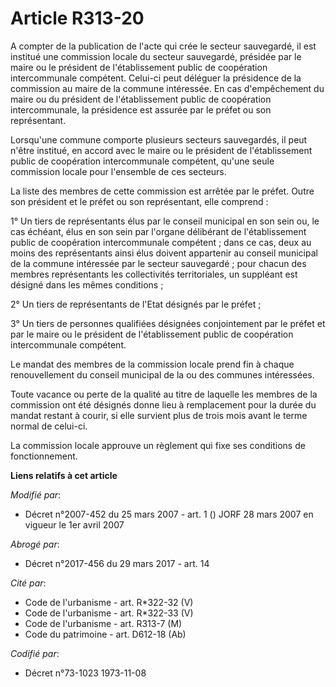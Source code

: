 # Article R313-20

A compter de la publication de l'acte qui crée le secteur sauvegardé, il est institué une commission locale du secteur
sauvegardé, présidée par le maire ou le président de l'établissement public de coopération intercommunale compétent. Celui-ci
peut déléguer la présidence de la commission au maire de la commune intéressée. En cas d'empêchement du maire ou du président
de l'établissement public de coopération intercommunale, la présidence est assurée par le préfet ou son représentant.

Lorsqu'une commune comporte plusieurs secteurs sauvegardés, il peut n'être institué, en accord avec le maire ou le président
de l'établissement public de coopération intercommunale compétent, qu'une seule commission locale pour l'ensemble de ces
secteurs.

La liste des membres de cette commission est arrêtée par le préfet. Outre son président et le préfet ou son représentant,
elle comprend :

1° Un tiers de représentants élus par le conseil municipal en son sein ou, le cas échéant, élus en son sein par l'organe
délibérant de l'établissement public de coopération intercommunale compétent ; dans ce cas, deux au moins des représentants
ainsi élus doivent appartenir au conseil municipal de la commune intéressée par le secteur sauvegardé ; pour chacun des
membres représentants les collectivités territoriales, un suppléant est désigné dans les mêmes conditions ;

2° Un tiers de représentants de l'Etat désignés par le préfet ;

3° Un tiers de personnes qualifiées désignées conjointement par le préfet et par le maire ou le président de l'établissement
public de coopération intercommunale compétent.

Le mandat des membres de la commission locale prend fin à chaque renouvellement du conseil municipal de la ou des communes
intéressées.

Toute vacance ou perte de la qualité au titre de laquelle les membres de la commission ont été désignés donne lieu à
remplacement pour la durée du mandat restant à courir, si elle survient plus de trois mois avant le terme normal de celui-ci.

La commission locale approuve un règlement qui fixe ses conditions de fonctionnement.

**Liens relatifs à cet article**

_Modifié par_:

  - Décret n°2007-452 du 25 mars 2007 - art. 1 () JORF 28 mars 2007 en vigueur le 1er avril 2007

_Abrogé par_:

  - Décret n°2017-456 du 29 mars 2017 - art. 14

_Cité par_:

  - Code de l'urbanisme - art. R*322-32 (V)
  - Code de l'urbanisme - art. R*322-33 (V)
  - Code de l'urbanisme - art. R313-7 (M)
  - Code du patrimoine - art. D612-18 (Ab)

_Codifié par_:

  - Décret n°73-1023 1973-11-08
